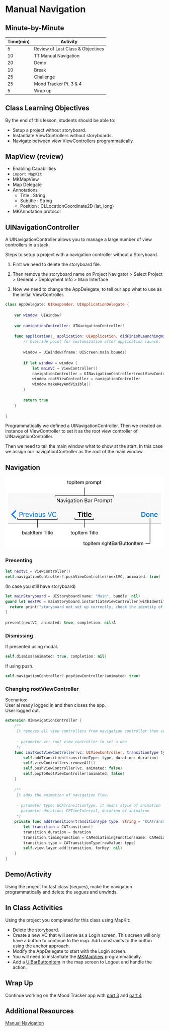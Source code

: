 # Manual Navigation

## Minute-by-Minute
| **Time(min)** | **Activity**                            |
| ------------- | ----------------------------------------|
| 5             | Review of Last Class & Objectives       |
| 10            | TT Manual Navigation                    |
| 20            | Demo                                    |
| 10            | Break                                   |
| 25            | Challenge                               |
| 25            | Mood Tracker Pt. 3 & 4                  |
| 5             | Wrap up                                 |

## Class Learning Objectives
By the end of this lesson, students should be able to:

- Setup a project without storyboard.
- Instantiate ViewControllers without storyboards.
- Navigate between view ViewControllers programmatically.

## MapView (review)

- Enabling Capabilities
- `import MapKit`
- MKMapView
- Map Delegate
- Annotations
  - Title : String
  - Subtitle : String
  - Position : CLLocationCoordinate2D (lat, long)
- MKAnnotation protocol


## UINavigationController

A UINavigationController allows you to manage a large number of view controllers in a stack.

Steps to setup a project with a navigation controller without a Storyboard.

1. First we need to delete the storyboard file.
2.  Then remove the storyboard name on Project Navigator > Select Project > General > Deployment Info > Main Interface

3.  Now we need to change the AppDelegate, to tell our app what to use as the initial ViewController.

```swift
class AppDelegate: UIResponder, UIApplicationDelegate {

    var window: UIWindow?

    var navigationController: UINavigationController?

    func application(_ application: UIApplication, didFinishLaunchingWithOptions launchOptions: [UIApplicationLaunchOptionsKey: Any]?) -> Bool {
        // Override point for customization after application launch.

        window = UIWindow(frame: UIScreen.main.bounds)

        if let window = window {
            let mainVC = ViewController()
            navigationController = UINavigationController(rootViewController: mainVC)
            window.rootViewController = navigationController
            window.makeKeyAndVisible()
        }

        return true
    }

}
```
Programmatically we defined a UINavigationController.
Then we created an instance of ViewController to set it as the root view controller of UINavigationController.

Then we need to tell the main window what to show at the start. In this case we assign our navigationController as the root of the main window.

## Navigation

![navigation](assets/navbar.png)

### Presenting
```swift
let nextVC = ViewController()
self.navigationController?.pushViewController(nextVC, animated: true)
```

(In case you still have storyboard)

```swift
let mainStoryboard = UIStoryboard(name: "Main", bundle: nil)
guard let nextVC = mainStoryboard.instantiateViewController(withIdentifier: "nextVC") as? ViewController else {
  return print("storyboard not set up correctly, check the identity of \"nextVC\"")
}

present(nextVC, animated: true, completion: nil)Â
```
### Dismissing

If presented using modal.

```swift
self.dismiss(animated: true, completion: nil)
```
If using push.

```swift
self.navigationController?.popViewController(animated: true)
```

### Changing rootViewController

Scenarios: <br>
User al ready logged in and then closes the app.<br>
User logged out.


```swift
extension UINavigationController {
    /**
     It removes all view controllers from navigation controller then set the new root view controller and it pops.

     - parameter vc: root view controller to set a new
     */
    func initRootViewController(vc: UIViewController, transitionType type: String = "kCATransitionFade", duration: CFTimeInterval = 0.3) {
        self.addTransition(transitionType: type, duration: duration)
        self.viewControllers.removeAll()
        self.pushViewController(vc, animated: false)
        self.popToRootViewController(animated: false)
    }

    /**
     It adds the animation of navigation flow.

     - parameter type: kCATransitionType, it means style of animation
     - parameter duration: CFTimeInterval, duration of animation
     */
    private func addTransition(transitionType type: String = "kCATransitionFade", duration: CFTimeInterval = 0.3) {
        let transition = CATransition()
        transition.duration = duration
        transition.timingFunction = CAMediaTimingFunction(name: CAMediaTimingFunctionName.easeInEaseOut)
        transition.type = CATransitionType(rawValue: type)
        self.view.layer.add(transition, forKey: nil)
    }
}
```
## Demo/Activity
Using the project for last class (segues), make the navigation programmatically and delete the segues and unwinds.

## In Class Activities

Using the project you completed for this class using MapKit:
  - Delete the storyboard.
  - Create a new VC that will serve as a Login screen. This screen will only have a button to continue to the map. Add constraints to the button using the anchor approach.
  - Modify the AppDelegate to start with the Login screen.
  - You will need to instantiate the [MKMapView](https://developer.apple.com/documentation/mapkit/mkmapview) programmatically.
  - Add a [UIBarButtonItem](https://developer.apple.com/documentation/uikit/uibarbuttonitem) in the map screen to Logout and handle the action.<br>

## Wrap Up
Continue working on the Mood Tracker app with [part 3](https://github.com/Product-College-Labs/mood-tracker/blob/master/content/7.1-content.md) and [part 4](https://github.com/Product-College-Labs/mood-tracker/blob/master/content/8.1-content.md)

## Additional Resources

[Manual Navigation](https://medium.com/whoknows-swift/swift-the-hierarchy-of-uinavigationcontroller-programmatically-91631990f495)
